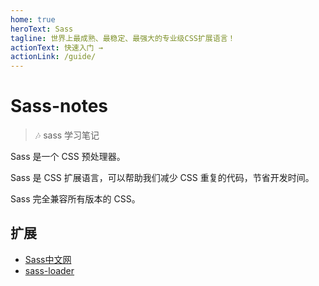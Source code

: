 ```yaml
---
home: true
heroText: Sass
tagline: 世界上最成熟、最稳定、最强大的专业级CSS扩展语言！
actionText: 快速入门 →
actionLink: /guide/
---
```

# Sass-notes

> :notes: sass 学习笔记

Sass 是一个 CSS 预处理器。

Sass 是 CSS 扩展语言，可以帮助我们减少 CSS 重复的代码，节省开发时间。

Sass 完全兼容所有版本的 CSS。

## 扩展

- [Sass中文网](https://www.sass.hk/)
- [sass-loader](https://webpack.js.org/loaders/sass-loader/#root)

